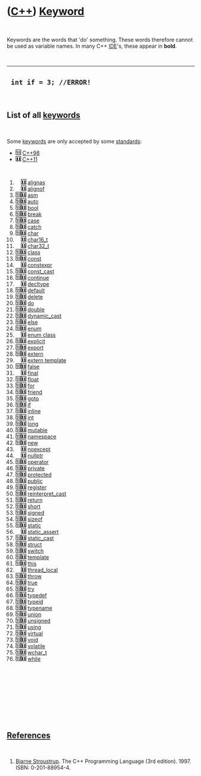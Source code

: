 
 

 

 

 

 

([C++](Cpp.md)) [Keyword](CppKeyword.md)
==========================================

 

Keywords are the words that 'do' something. These words therefore cannot
be used as variable names. In many C++ [IDE](CppIde.md)'s, these appear
in **bold**.

 

  -------------------------
  ` int if = 3; //ERROR!`
  -------------------------

 

List of all [keywords](CppKeyword.md)
--------------------------------------

 

Some [keywords](CppKeyword.md) are only accepted by some
[standards](CppStandard.md):

-   ![C++98](PicCpp98.png) [C++98](Cpp98.md)
-   ![C++11](PicCpp11.png) [C++11](Cpp11.md)

 

1.  ![ ](PicSpacer.png)![C++11](PicCpp11.png) [alignas](CppAlignas.md)
2.  ![ ](PicSpacer.png)![C++11](PicCpp11.png) [alignof](CppAlignof.md)
3.  ![C++98](PicCpp98.png)![C++11](PicCpp11.png) [asm](CppAsm.md)
4.  ![C++98](PicCpp98.png)![C++11](PicCpp11.png) [auto](CppAuto.md)
5.  ![C++98](PicCpp98.png)![C++11](PicCpp11.png) [bool](CppBool.md)
6.  ![C++98](PicCpp98.png)![C++11](PicCpp11.png) [break](CppBreak.md)
7.  ![C++98](PicCpp98.png)![C++11](PicCpp11.png) [case](CppCase.md)
8.  ![C++98](PicCpp98.png)![C++11](PicCpp11.png) [catch](CppCatch.md)
9.  ![C++98](PicCpp98.png)![C++11](PicCpp11.png) [char](CppChar.md)
10. ![ ](PicSpacer.png)![C++11](PicCpp11.png)
    [char16\_t](CppChar16_t.md)
11. ![ ](PicSpacer.png)![C++11](PicCpp11.png)
    [char32\_t](CppChar32_t.md)
12. ![C++98](PicCpp98.png)![C++11](PicCpp11.png) [class](CppClass.md)
13. ![C++98](PicCpp98.png)![C++11](PicCpp11.png) [const](CppConst.md)
14. ![ ](PicSpacer.png)![C++11](PicCpp11.png)
    [constexpr](CppConstexpr.md)
15. ![C++98](PicCpp98.png)![C++11](PicCpp11.png)
    [const\_cast](CppConst_cast.md)
16. ![C++98](PicCpp98.png)![C++11](PicCpp11.png)
    [continue](CppContinue.md)
17. ![ ](PicSpacer.png)![C++11](PicCpp11.png)
    [decltype](CppDecltype.md)
18. ![C++98](PicCpp98.png)![C++11](PicCpp11.png)
    [default](CppDefault.md)
19. ![C++98](PicCpp98.png)![C++11](PicCpp11.png) [delete](CppDelete.md)
20. ![C++98](PicCpp98.png)![C++11](PicCpp11.png) [do](CppDo.md)
21. ![C++98](PicCpp98.png)![C++11](PicCpp11.png) [double](CppDouble.md)
22. ![C++98](PicCpp98.png)![C++11](PicCpp11.png)
    [dynamic\_cast](CppDynamic_cast.md)
23. ![C++98](PicCpp98.png)![C++11](PicCpp11.png) [else](CppElse.md)
24. ![C++98](PicCpp98.png)![C++11](PicCpp11.png) [enum](CppEnum.md)
25. ![ ](PicSpacer.png)![C++11](PicCpp11.png) [enum
    class](CppEnumClass.md)
26. ![C++98](PicCpp98.png)![C++11](PicCpp11.png)
    [explicit](CppExplicit.md)
27. ![C++98](PicCpp98.png)![C++11](PicCpp11.png) [export](CppExport.md)
28. ![C++98](PicCpp98.png)![C++11](PicCpp11.png) [extern](CppExtern.md)
29. ![ ](PicSpacer.png)![C++11](PicCpp11.png) [extern
    template](CppExternTemplate.md)
30. ![C++98](PicCpp98.png)![C++11](PicCpp11.png) [false](CppFalse.md)
31. ![ ](PicSpacer.png)![C++11](PicCpp11.png) [final](CppFinal.md)
32. ![C++98](PicCpp98.png)![C++11](PicCpp11.png) [float](CppFloat.md)
33. ![C++98](PicCpp98.png)![C++11](PicCpp11.png) [for](CppFor.md)
34. ![C++98](PicCpp98.png)![C++11](PicCpp11.png) [friend](CppFriend.md)
35. ![C++98](PicCpp98.png)![C++11](PicCpp11.png) [goto](CppGoto.md)
36. ![C++98](PicCpp98.png)![C++11](PicCpp11.png) [if](CppIf.md)
37. ![C++98](PicCpp98.png)![C++11](PicCpp11.png) [inline](CppInline.md)
38. ![C++98](PicCpp98.png)![C++11](PicCpp11.png) [int](CppInt.md)
39. ![C++98](PicCpp98.png)![C++11](PicCpp11.png) [long](CppLong.md)
40. ![C++98](PicCpp98.png)![C++11](PicCpp11.png)
    [mutable](CppMutable.md)
41. ![C++98](PicCpp98.png)![C++11](PicCpp11.png)
    [namespace](CppNamespace.md)
42. ![C++98](PicCpp98.png)![C++11](PicCpp11.png) [new](CppNew.md)
43. ![ ](PicSpacer.png)![C++11](PicCpp11.png)
    [noexcept](CppNoexcept.md)
44. ![ ](PicSpacer.png)![C++11](PicCpp11.png) [nullptr](CppNullptr.md)
45. ![C++98](PicCpp98.png)![C++11](PicCpp11.png)
    [operator](CppOperator.md)
46. ![C++98](PicCpp98.png)![C++11](PicCpp11.png)
    [private](CppPrivate.md)
47. ![C++98](PicCpp98.png)![C++11](PicCpp11.png)
    [protected](CppProtected.md)
48. ![C++98](PicCpp98.png)![C++11](PicCpp11.png) [public](CppPublic.md)
49. ![C++98](PicCpp98.png)![C++11](PicCpp11.png)
    [register](CppRegister.md)
50. ![C++98](PicCpp98.png)![C++11](PicCpp11.png)
    [reinterpret\_cast](CppReinterpret_cast.md)
51. ![C++98](PicCpp98.png)![C++11](PicCpp11.png) [return](CppReturn.md)
52. ![C++98](PicCpp98.png)![C++11](PicCpp11.png) [short](CppShort.md)
53. ![C++98](PicCpp98.png)![C++11](PicCpp11.png) [signed](CppSigned.md)
54. ![C++98](PicCpp98.png)![C++11](PicCpp11.png) [sizeof](CppSizeof.md)
55. ![C++98](PicCpp98.png)![C++11](PicCpp11.png) [static](CppStatic.md)
56. ![ ](PicSpacer.png)![C++11](PicCpp11.png)
    [static\_assert](CppStatic_assert.md)
57. ![C++98](PicCpp98.png)![C++11](PicCpp11.png)
    [static\_cast](CppStatic_cast.md)
58. ![C++98](PicCpp98.png)![C++11](PicCpp11.png) [struct](CppStruct.md)
59. ![C++98](PicCpp98.png)![C++11](PicCpp11.png) [switch](CppSwitch.md)
60. ![C++98](PicCpp98.png)![C++11](PicCpp11.png)
    [template](CppTemplate.md)
61. ![C++98](PicCpp98.png)![C++11](PicCpp11.png) [this](CppThis.md)
62. ![ ](PicSpacer.png)![C++11](PicCpp11.png)
    [thread\_local](CppThread_local.md)
63. ![C++98](PicCpp98.png)![C++11](PicCpp11.png) [throw](CppThrow.md)
64. ![C++98](PicCpp98.png)![C++11](PicCpp11.png) [true](CppTrue.md)
65. ![C++98](PicCpp98.png)![C++11](PicCpp11.png) [try](CppTry.md)
66. ![C++98](PicCpp98.png)![C++11](PicCpp11.png)
    [typedef](CppTypedef.md)
67. ![C++98](PicCpp98.png)![C++11](PicCpp11.png) [typeid](CppTypeid.md)
68. ![C++98](PicCpp98.png)![C++11](PicCpp11.png)
    [typename](CppTypename.md)
69. ![C++98](PicCpp98.png)![C++11](PicCpp11.png) [union](CppUnion.md)
70. ![C++98](PicCpp98.png)![C++11](PicCpp11.png)
    [unsigned](CppUnsigned.md)
71. ![C++98](PicCpp98.png)![C++11](PicCpp11.png) [using](CppUsing.md)
72. ![C++98](PicCpp98.png)![C++11](PicCpp11.png)
    [virtual](CppVirtual.md)
73. ![C++98](PicCpp98.png)![C++11](PicCpp11.png) [void](CppVoid.md)
74. ![C++98](PicCpp98.png)![C++11](PicCpp11.png)
    [volatile](CppVolatile.md)
75. ![C++98](PicCpp98.png)![C++11](PicCpp11.png)
    [wchar\_t](CppWchar_t.md)
76. ![C++98](PicCpp98.png)![C++11](PicCpp11.png) [while](CppWhile.md)

 

 

 

 

 

[References](CppReferences.md)
-------------------------------

 

1.  [Bjarne Stroustrup](CppBjarneStroustrup.md). The C++ Programming
    Language (3rd edition). 1997. ISBN: 0-201-88954-4.

 

 

 

 

 

 

